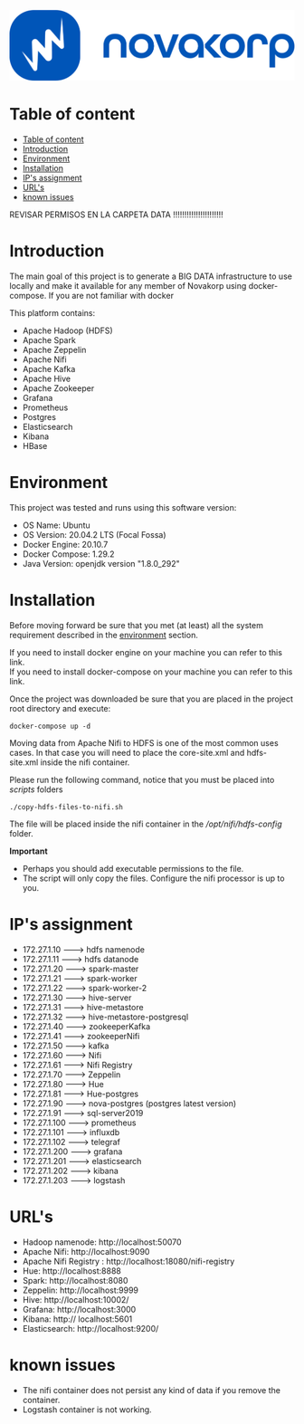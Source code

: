 ![novakorp](./img/logo_horizontal.png)


# Table of content
- [Table of content](#table-of-content)
- [Introduction](#introduction)
- [Environment](#environment)
- [Installation](#installation)
- [IP's assignment](#ips-assignment)
- [URL's](#urls)
- [known issues](#known-issues)


REVISAR PERMISOS EN LA CARPETA DATA !!!!!!!!!!!!!!!!!!!!!!


# Introduction

The main goal of this project is to generate a BIG DATA infrastructure to use locally and make it available for any member of Novakorp using docker-compose. If you are not familiar with docker 

This platform contains:

- Apache Hadoop (HDFS)
- Apache Spark
- Apache Zeppelin
- Apache Nifi
- Apache Kafka
- Apache Hive
- Apache Zookeeper
- Grafana
- Prometheus
- Postgres
- Elasticsearch
- Kibana
- HBase 

# Environment
This project was tested and runs using this software version:

- OS Name: Ubuntu
- OS Version: 20.04.2 LTS (Focal Fossa)
- Docker Engine: 20.10.7
- Docker Compose: 1.29.2
- Java Version: openjdk version "1.8.0_292"

# Installation
Before moving forward be sure that you met (at least) all the system requirement described in the [environment](#environment) section.

If you need to install docker engine on your machine you can refer to this link.  
If you need to install docker-compose on your machine you can refer to this link.

Once the project was downloaded be sure that you are placed in the project root directory and execute:

```shell
docker-compose up -d 
```

Moving data from Apache Nifi to HDFS is one of the most common uses cases. In that case you will need to place the core-site.xml and hdfs-site.xml inside the nifi container.

Please run the following command, notice that you must be placed into *scripts* folders

```shell
./copy-hdfs-files-to-nifi.sh
```

The file will be placed inside the nifi container in the */opt/nifi/hdfs-config* folder.

**Important**
- Perhaps you should add executable permissions to the file.
- The script will only copy the files. Configure the nifi processor is up to you.


# IP's assignment 
   - 172.27.1.10 ---> hdfs namenode
   - 172.27.1.11 ---> hdfs datanode
   - 172.27.1.20 ---> spark-master
   - 172.27.1.21 ---> spark-worker
   - 172.27.1.22 ---> spark-worker-2
   - 172.27.1.30 ---> hive-server
   - 172.27.1.31 ---> hive-metastore
   - 172.27.1.32 ---> hive-metastore-postgresql
   - 172.27.1.40 ---> zookeeperKafka
   - 172.27.1.41 ---> zookeeperNifi
   - 172.27.1.50 ---> kafka
   - 172.27.1.60 ---> Nifi
   - 172.27.1.61 ---> Nifi Registry
   - 172.27.1.70 ---> Zeppelin
   - 172.27.1.80 ---> Hue
   - 172.27.1.81 ---> Hue-postgres
   - 172.27.1.90 ---> nova-postgres (postgres latest version)
   - 172.27.1.91 ---> sql-server2019
   - 172.27.1.100 ---> prometheus
   - 172.27.1.101 ---> influxdb
   - 172.27.1.102 ---> telegraf
   - 172.27.1.200 ---> grafana
   - 172.27.1.201 ---> elasticsearch
   - 172.27.1.202 ---> kibana
   - 172.27.1.203 ---> logstash

 
# URL's

  - Hadoop namenode: http://localhost:50070
  - Apache Nifi: http://localhost:9090
  - Apache Nifi Registry : http://localhost:18080/nifi-registry
  - Hue: http://localhost:8888
  - Spark: http://localhost:8080
  - Zeppelin: http://localhost:9999
  - Hive: http://localhost:10002/
  - Grafana: http://localhost:3000
  - Kibana: http:// localhost:5601
  - Elasticsearch: http://localhost:9200/

# known issues
 - The nifi container does not persist any kind of data if you remove the container.
 - Logstash container is not working.